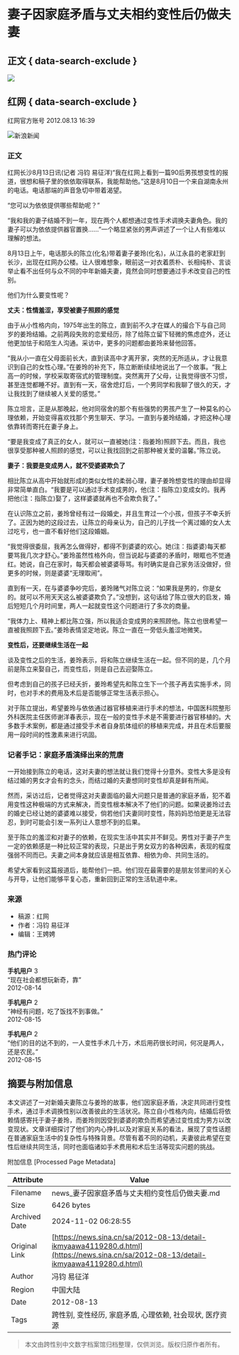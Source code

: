 # 妻子因家庭矛盾与丈夫相约变性后仍做夫妻

## 正文 { data-search-exclude }


![](//n.sinaimg.cn/sinakd10200/360/w180h180/20221208/6996-f61d7d9fa1e0defff9079fb329bbe345.jpg)

## 红网 { data-search-exclude }

红网官方账号 2012.08.13 16:39

![新浪新闻](https://n.sinaimg.cn/default/80905340/20200331/sinalogo.png)

### 正文

红网长沙8月13日讯(记者 冯钧 易征洋)“我在红网上看到一篇90后男孩想变性的报道，很想和稿子里的依依取得联系，我能帮助他。”这是8月10日一个来自湖南永州的电话。电话那端的声音急切中带着渴望。

“您可以为依依提供哪些帮助呢？”

“我和我的妻子结婚不到一年，现在两个人都想通过变性手术调换夫妻角色。我的妻子可以为依依提供器官置换……”一个略显紧张的男声讲述了一个让人有些难以理解的想法。

8月13日上午，电话那头的陈立(化名)带着妻子姜玲(化名)，从江永县的老家赶到长沙，出现在红网办公楼。让人很难想象，眼前这一对衣着质朴、长相纯朴、言谈举止看不出任何与众不同的中年新婚夫妻，竟然会同时想要通过手术改变自己的性别。

他们为什么要变性呢？

**丈夫：性情羞涩，享受被妻子照顾的感觉**

由于从小性格内向，1975年出生的陈立，直到前不久才在媒人的撮合下与自己同岁的姜玲结婚。之前两段失败的恋爱经历，除了给陈立留下轻微的焦虑症外，还让他更加怯于和陌生人沟通。采访中，更多的问题都由姜玲来替他回答。

“我从小一直在父母面前长大，直到读高中才离开家，突然的无所适从，才让我意识到自己的女性心理。”在姜玲的补充下，陈立断断续续地说出了一个故事。“我上高一的时候，学校采取寄宿式的管理制度。突然离开了父母，让我觉得很不习惯，甚至连觉都睡不好。直到有一天，宿舍熄灯后，一个男同学和我聊了很久的天，才让我找到了继续被人关爱的感觉。”

陈立坦言，正是从那晚起，他对同宿舍的那个有些强势的男孩产生了一种莫名的心理依赖，开始变得喜欢找那个男生聊天、学习。一直到与姜玲结婚，才把这种心理依靠转而寄托在妻子身上。

“要是我变成了真正的女人，就可以一直被她(注：指姜玲)照顾下去。而且，我也很享受那种被人照顾的感觉，可以让我找回到之前那种被关爱的温馨。”陈立说。

**妻子：我要是变成男人，就不受婆婆欺负了**

相比陈立从高中开始就形成的类似女性的柔弱心理，妻子姜玲想变性的理由却显得非常简单直白。“我要是可以通过手术变成男的，他(注：指陈立)变成女的。我再把他(注：指陈立)娶了，这样婆婆就再也不会欺负我了。”

在认识陈立之前，姜玲曾经有过一段婚史，并且生育过一个小孩，但孩子不幸夭折了。正因为她的这段过去，让陈立的母亲认为，自己的儿子找一个离过婚的女人太过吃亏，也一直不看好他们这段婚姻。

“我觉得很委屈，我再怎么做得好，都得不到婆婆的欢心。她(注：指婆婆)每天都要骂我几次才舒心。”姜玲虽然性格外向，但当说起与婆婆的矛盾时，眼眶也不觉通红。她说，自己在家时，每天都会被婆婆辱骂。有时确实是自己家务活没做好，但更多的时候，则是婆婆“无理取闹”。

直到有一天，在与婆婆争吵完后，姜玲赌气对陈立说：“如果我是男的，你是女的。就可以不用天天这么被婆婆欺负了。”没想到，这句话给了陈立很大的启发，婚后短短几个月时间里，两人一起就变性这个问题进行了多次的商量。

“我体力上、精神上都比陈立强，所以我适合变成男的来照顾他。陈立也很希望一直被我照顾下去。”姜玲表情坚定地说。陈立一直在一旁低头羞涩地微笑。

**变性后，还要继续生活在一起**

谈及变性之后的生活，姜玲表示，将和陈立继续生活在一起。但不同的是，几个月前是陈立来娶自己，而变性后，则是自己去迎娶陈立。

但考虑到自己的孩子已经夭折，姜玲希望先和陈立生下一个孩子再去实施手术，同时，也对手术的费用及术后是否能够正常生活表示担心。

对于陈立提出，希望姜玲与依依通过器官移植来进行手术的想法，中国医科院整形外科医院主任医师谢洋春表示，现在一般的变性手术是不需要进行器官移植的。大多数手术案例，都是通过接受手术者自身肌体组织的移植来完成，并且在术后要服用一段时间的性激素来进行巩固。

### 记者手记：家庭矛盾演绎出来的荒唐

一开始接到陈立的电话，这对夫妻的想法就让我们觉得十分意外。变性大多是没有结过婚的男女才会有的念头，而结过婚的夫妻想同时变性却真是鲜有所闻。

然而，采访过后，记者觉得这对夫妻面临的最大问题只是普通的家庭矛盾，犯不着用变性这种极端的方式来解决，而变性根本解决不了他们的问题。如果说姜玲过去的婚史已经让她的婆婆难以接受，倘若他们夫妻同时变性，陈妈妈恐怕更是无法容忍，到时可能会引发一系列让人意想不到的后果。

至于陈立的羞涩和对妻子的依赖，在现实生活中其实并不鲜见。男性对于妻子产生一定的依赖感是一种比较正常的表现，只是出于男女双方的各种因素，表现的程度强弱不同而已。夫妻之间本身就应该是相互依靠、相依为命、共同生活的。

希望大家看到这篇报道后，能帮他们一把。他们现在最需要的是朋友邻里间的关心与开导，让他们能够平复心态，重新回到正常的生活轨道中来。

### 来源

* 稿源：红网
* 作者：冯钧 易征洋
* 编辑：王娉娉

### 热门评论

**手机用户** 3  
“现在社会都想玩新奇，靠”  
2012-08-14

**手机用户** 2  
“神经有问题，吃了饭找不到事做。”  
2012-08-15

**手机用户** 2  
“他们的目的达不到的，一人变性手术几十万，术后用药很长时间，何况是两人，还是农民。”  
2012-08-15

## 摘要与附加信息

<!-- tcd_abstract -->
本文讲述了一对新婚夫妻陈立与姜玲的故事，他们因家庭矛盾，决定共同进行变性手术，通过手术调换性别以改善彼此的生活状况。陈立自小性格内向，结婚后将依赖情感寄托于妻子姜玲，而姜玲则因受到婆婆的欺负而希望通过变性成为男方以改变现状。文章详细探讨了他们的内心挣扎以及对家庭关系的看法，展现了变性话题在普通家庭生活中的复杂性与特殊背景。尽管有着不同的动机，夫妻彼此希望在变性后继续共同生活，同时也面临诸如手术费用和术后生活等现实问题的挑战。
<!-- tcd_abstract_end -->

附加信息 [Processed Page Metadata]

| Attribute       | Value                                  |
|-----------------|----------------------------------------|
| Filename        | news_妻子因家庭矛盾与丈夫相约变性后仍做夫妻.md                             |
| Size            | 6426 bytes                           |
| Archived Date   | 2024-11-02 06:28:55                             |
| Original Link   | [https://news.sina.cn/sa/2012-08-13/detail-ikmyaawa4119280.d.html](https://news.sina.cn/sa/2012-08-13/detail-ikmyaawa4119280.d.html)                       |
| Author          | 冯钧 易征洋                               |
| Region          | 中国大陆                               |
| Date            | 2012-08-13                                 |
| Tags            | 跨性别, 变性经历, 家庭矛盾, 心理依赖, 社会现状, 医疗资源                                 |
>
> 本文由跨性别中文数字档案馆归档整理，仅供浏览。版权归原作者所有。
>